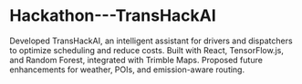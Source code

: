 # Hackathon---TransHackAI
Developed TransHackAI, an intelligent assistant for drivers and dispatchers to optimize scheduling and reduce costs. Built with React, TensorFlow.js, and Random Forest, integrated with Trimble Maps. Proposed future enhancements for weather, POIs, and emission-aware routing.  
